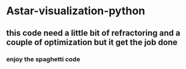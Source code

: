 # Astar-visualization-python

## this code need a little bit of refractoring and a couple of optimization but it get the job done
### enjoy the spaghetti code

